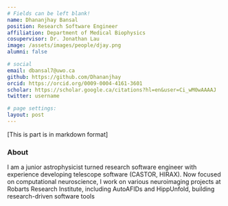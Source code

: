```yaml
---
# Fields can be left blank! 
name: Dhananjhay Bansal
position: Research Software Engineer
affiliation: Department of Medical Biophysics
cosupervisor: Dr. Jonathan Lau
image: /assets/images/people/djay.png
alumni: false

# social
email: dbansal7@uwo.ca
github: https://github.com/Dhananjhay
orcid: https://orcid.org/0009-0004-4161-3601
scholar: https://scholar.google.ca/citations?hl=en&user=Ci_wM0wAAAAJ
twitter: username

# page settings:
layout: post
---
```


[This is part is in markdown format]

### About

I am a junior astrophysicist turned research software engineer with experience developing telescope software (CASTOR, HIRAX). Now focused on computational neuroscience, I work on various neuroimaging projects at Robarts Research Institute, including AutoAFIDs and HippUnfold, building research-driven software tools